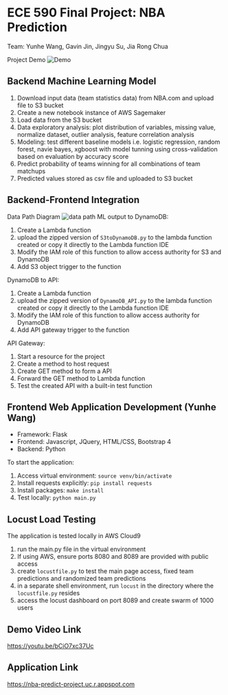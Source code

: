 # ECE 590 Final Project: NBA Prediction

Team: Yunhe Wang, Gavin Jin, Jingyu Su, Jia Rong Chua

Project Demo
![Demo](https://user-images.githubusercontent.com/8799320/80853068-c5372880-8bfb-11ea-98c0-fc83ebbfeb07.png)
## Backend Machine Learning Model
1. Download input data (team statistics data) from NBA.com and upload file to S3 bucket
2. Create a new notebook instance of AWS Sagemaker 
3. Load data from the S3 bucket
4. Data exploratory analysis: plot distribution of variables, missing value, normalize dataset, outlier analysis, feature correlation analysis 
5. Modeling: test different baseline models i.e. logistic regression, random forest, navie bayes, xgboost with model tunning using cross-validation based on evaluation by accuracy score
6. Predict probability of teams winning for all combinations of team matchups
7. Predicted values stored as csv file and uploaded to S3 bucket

## Backend-Frontend Integration 
Data Path Diagram
![data path](https://user-images.githubusercontent.com/8799320/80853121-26f79280-8bfc-11ea-87e5-9e12e592e511.png)
ML output to DynamoDB:
1. Create a Lambda function 
2. upload the zipped version of ```S3toDynamoDB.py``` to the lambda function created or copy it directly to the Lambda function IDE
3. Modify the IAM role of this function to allow access authority for S3 and DynamoDB 
4. Add S3 object trigger to the function

DynamoDB to API:
1. Create a Lambda function 
2. upload the zipped version of ```DynamoDB_API.py``` to the lambda function created or copy it directly to the Lambda function IDE
3. Modify the IAM role of this function to allow access authority for DynamoDB 
4. Add API gateway trigger to the function

API Gateway:
1. Start a resource for the project
2. Create a method to host request
3. Create GET method to form a API
4. Forward the GET method to Lambda function 
5. Test the created API with a built-in test function

## Frontend Web Application Development (Yunhe Wang)
* Framework: Flask
* Frontend: Javascript, JQuery, HTML/CSS, Bootstrap 4
* Backend: Python

To start the application:
1. Access virtual environment: ```source venv/bin/activate```
2. Install requests explicitly: ```pip install requests```
3. Install packages: ```make install ```
4. Test locally: ```python main.py```

## Locust Load Testing
The application is tested locally in AWS Cloud9
1. run the main.py file in the virtual environment
2. If using AWS, ensure ports 8080 and 8089 are provided with public access
3. create ```locustfile.py``` to test the main page access, fixed team predictions and randomized team predictions
4. in a separate shell environment, run ```locust``` in the directory where the ```locustfile.py``` resides
5. access the locust dashboard on port 8089 and create swarm of 1000 users

## Demo Video Link
https://youtu.be/bCiO7xc37Uc

## Application Link
https://nba-predict-project.uc.r.appspot.com
